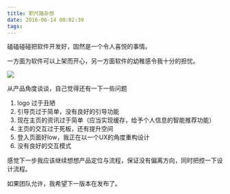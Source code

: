 ```yaml
---
title: 职尺路杂想
date: 2016-06-14 00:02:39
tags: 
---
```


磕磕碰碰把软件开发好，固然是一个令人喜悦的事情。

一方面为软件可以上架而开心，另一方面软件的幼稚感令我十分的担忧。

![](http://pics.naaln.com/blog/2019-01-14-60812.jpg)

从产品角度谈谈，自己觉得还有一下一些问题

1. logo 过于丑陋
2. 引导页过于简单，没有良好的引导功能
3. 现在主页的资讯过于简单（应当实现缓存，给予个人信息的智能推荐功能）
4. 主页的交互过于死板，还有提升空间
5. 登入页面好low，我正在以一个UX的角度重构设计
6. 没有良好的交互模式

感觉下一步我应该继续想想产品定位与流程，保证没有偏离方向，同时把控一下设计流程。

如果团队允许，我希望下一版本在发布了。